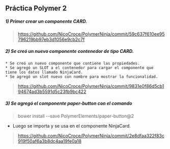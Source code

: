 ## Práctica Polymer 2

##### 1) Primer crear un componente CARD.
> https://github.com/NicoCroce/PolymerNinja/commit/59c637f610ee95796219bb97eb3d1056e9cb2c7f


##### 2) Se creó un nuevo componente contenedor de tipo CARD.
    * Se creó un nuevo componente que contiene las propiedades. 
    * Se agregó un SLOT a el contenedor para cargar el componente que tiene los datos llamado NinjaCard.
    * Se agregó un slot nuevo con nombre para mostrar la funcionalidad.

>https://github.com/NicoCroce/PolymerNinja/commit/9831e0f86d5cb194674ad3b5591d5c23fb9bc422

##### 3) Se agregó el componente **paper-button** con el comando

> bower install --save PolymerElements/paper-button@2

* Luego se importa y se usa en el componente NinjaCard.
> https://github.com/NicoCroce/PolymerNinja/commit/2e8dfaa322f83c919f50af6a3b8dc4aa19fe0a18
